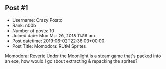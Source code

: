 ## Post #1
- Username: Crazy Potato
- Rank: n00b
- Number of posts: 10
- Joined date: Mon Mar 26, 2018 11:56 am
- Post datetime: 2019-06-02T22:36:03+00:00
- Post Title: Momodora: RUtM Sprites

Momodora: Reverie Under the Moonlight is a steam game that's packed into an exe, how would I go about extracting & repacking the sprites?
